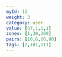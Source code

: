 ```yaml
---
myId: 12
weight: 3
category: user
value: [37,1,1,1]
zones: [1,30,200]
pairs: [10,6,60,80]
tags: [2,101,111]
---
```


